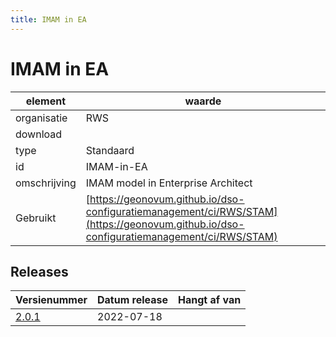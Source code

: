 ```yaml
---
title: IMAM in EA
---
```


# IMAM in EA

|element|waarde|
|-----|------|
| organisatie  |RWS|
| download  | [](<>)|
| type  |Standaard|
| id  |IMAM-in-EA|
| omschrijving  |IMAM model in Enterprise Architect|
| Gebruikt|[https://geonovum.github.io/dso-configuratiemanagement/ci/RWS/STAM](https://geonovum.github.io/dso-configuratiemanagement/ci/RWS/STAM)|

## Releases

|Versienummer|Datum release|Hangt af van
|-------|-------|-----|
| [2.0.1](<dowload>)|2022-07-18||

